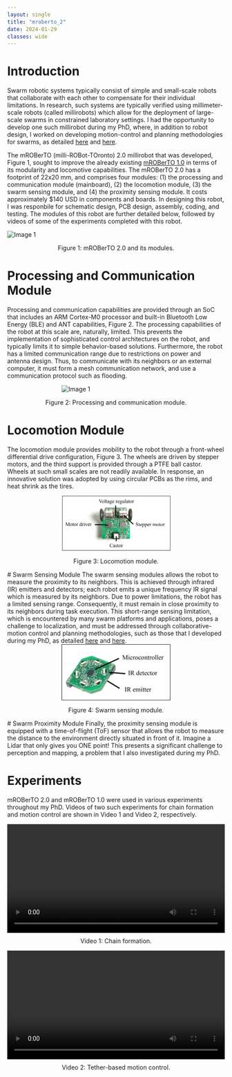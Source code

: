 ```yaml
---
layout: single
title: "mroberto_2"
date: 2024-01-29
classes: wide
---
```


# Introduction
Swarm robotic systems typically consist of simple and small-scale robots that collaborate with each other to compensate for their individual limitations. In research, such systems are typically verified using millimeter-scale robots (called millirobots) which allow for the deployment of large-scale swarms in constrained laboratory settings. I had the opportunity to develop one such millirobot during my PhD, where, in addition to robot design, I worked on developing motion-control and planning methodologies for swarms, as detailed <a href="/software_projects/collaborative_motion/">here</a> and <a href="/software_projects/constrained_planning/">here</a>.

The mROBerTO (milli-ROBot-TOronto) 2.0 millirobot that was developed, Figure 1, sought to improve the already existing <a href="https://ieeexplore.ieee.org/document/7759331">mROBerTO 1.0</a> in terms of its modularity and locomotive capabilities. The mROBerTO 2.0 has a footprint of 22x20 mm, and comprises four modules: (1) the processing and communication module (mainboard), (2) the locomotion module, (3) the swarm sensing module, and (4) the proximity sensing module. It costs approximately $140 USD in components and boards. In designing this robot, I was responbile for schematic design, PCB design, assembly, coding, and testing. The modules of this robot are further detailed below, followed by videos of some of the experiments completed with this robot.

<div style="display: flex; flex-wrap: wrap; justify-content: space-around;">
	<img src="/assets/images/mroberto_2/figure_1.png" alt="Image 1" style="width: 100%; align: middle;" >
</div>
<p style="text-align: center;">Figure 1: mROBerTO 2.0 and its modules.</p>

# Processing and Communication Module
Processing and communication capabilities are provided through an SoC that includes an ARM Cortex-M0 processor and built-in Bluetooth Low Energy (BLE) and ANT capabilities, Figure 2. The processing capabilities of the robot at this scale are, naturally, limited. This prevents the implementation of sophisticated control architectures on the robot, and typically limits it to simple behavior-based solutions. Furthermore, the robot has a limited communication range due to restrictions on power and antenna design. Thus, to communicate with its neighbors or an external computer, it must form a mesh communication network, and use a communication protocol such as flooding.
<div style="display: flex; flex-wrap: wrap; justify-content: space-around;">
	<img src="/assets/files_mroberto_2/mainboard.png" alt="Image 1" style="width: 50%; align: middle;" >
</div>
<p style="text-align: center;">Figure 2: Processing and communication module.</p>

# Locomotion Module
The locomotion module provides mobility to the robot through a front-wheel differential drive configuration, Figure 3. The wheels are driven by stepper motors, and the third support is provided through a PTFE ball castor. Wheels at such small scales are not readily available. In response, an innovative solution was adopted by using circular PCBs as the rims, and heat shrink as the tires. 
<div style="display: flex; flex-wrap: wrap; justify-content: space-around;">
	<img src="/assets/images/mroberto_2/locomotion.png" alt="Image 1" style="width: 50%; align: middle;" >
</div>
<p style="text-align: center;">Figure 3: Locomotion module.</p>
# Swarm Sensing Module
The swarm sensing modules allows the robot to measure the proximity to its neighbors. This is achieved through infrared (IR) emitters and detectors; each robot emits a unique frequency IR signal which is measured by its neighbors. Due to power limitations, the robot has a limited sensing range. Consequently, it must remain in close proximity to its neighbors during task execution. This short-range sensing limitation, which is encountered by many swarm platforms and applications, poses a challenge to localization, and must be addressed through collaborative-motion control and planning methodologies, such as those that I developed during my PhD, as detailed <a href="/software_projects/collaborative_motion/">here</a> and <a href="/software_projects/constrained_planning/">here</a>.
<div style="display: flex; flex-wrap: wrap; justify-content: space-around;">
	<img src="/assets/images/mroberto_2/swarm_sensing.png" alt="Image 1" style="width: 50%; align: middle;" >
</div>
<p style="text-align: center;">Figure 4: Swarm sensing module.</p>
# Swarm Proximity Module
Finally, the proximity sensing module is equipped with a time-of-flight (ToF) sensor that allows the robot to measure the distance to the environment directly situated in front of it. Imagine a Lidar that only gives you ONE point! This presents a significant challenge to perception and mapping, a problem that I also investigated during my PhD.

# Experiments
mROBerTO 2.0 and mROBerTO 1.0 were used in various experiments throughout my PhD. Videos of two such experiments for chain formation and motion control are shown in Video 1 and Video 2, respectively.

<div style="display: flex; justify-content: center;">
	<video width="560" controls>
	  <source src="/assets/images/mroberto_2/Chain_Formation_Experiments.mp4" type="video/mp4">
	  Sorry! Your browser does not support the video tag.
	</video>
</div>
<p style="margin-top: 10px; text-align: center;">Video 1: Chain formation.</p>

<div style="display: flex; justify-content: center;">
	<video width="560" controls>
	  <source src="/assets/images/mroberto_2/Tether_Based_Motion_Video.mp4" type="video/mp4">
	  Sorry! Your browser does not support the video tag.
	</video>
</div>
<p style="margin-top: 10px; text-align: center;">Video 2: Tether-based motion control.</p>